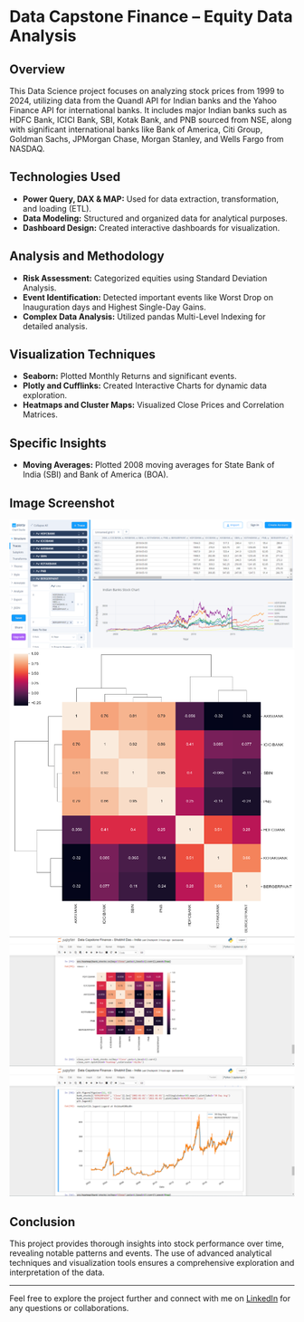 # Data Capstone Finance – Equity Data Analysis

## Overview

This Data Science project focuses on analyzing stock prices from 1999 to 2024, utilizing data from the Quandl API for Indian banks and the Yahoo Finance API for international banks. It includes major Indian banks such as HDFC Bank, ICICI Bank, SBI, Kotak Bank, and PNB sourced from NSE, along with significant international banks like Bank of America, Citi Group, Goldman Sachs, JPMorgan Chase, Morgan Stanley, and Wells Fargo from NASDAQ.

## Technologies Used

- **Power Query, DAX & MAP:** Used for data extraction, transformation, and loading (ETL).
- **Data Modeling:** Structured and organized data for analytical purposes.
- **Dashboard Design:** Created interactive dashboards for visualization.

## Analysis and Methodology

- **Risk Assessment:** Categorized equities using Standard Deviation Analysis.
- **Event Identification:** Detected important events like Worst Drop on Inauguration days and Highest Single-Day Gains.
- **Complex Data Analysis:** Utilized pandas Multi-Level Indexing for detailed analysis.

## Visualization Techniques

- **Seaborn:** Plotted Monthly Returns and significant events.
- **Plotly and Cufflinks:** Created Interactive Charts for dynamic data exploration.
- **Heatmaps and Cluster Maps:** Visualized Close Prices and Correlation Matrices.

## Specific Insights

- **Moving Averages:** Plotted 2008 moving averages for State Bank of India (SBI) and Bank of America (BOA).

## Image Screenshot

![Stock Chart](images/5.png)
![Cluster Map](images/9.png)
![Heat Map](images/7.png)
![Stocj Avg Chart](images/8.png)

## Conclusion

This project provides thorough insights into stock performance over time, revealing notable patterns and events. The use of advanced analytical techniques and visualization tools ensures a comprehensive exploration and interpretation of the data.

---

Feel free to explore the project further and connect with me on [LinkedIn](https://www.linkedin.com) for any questions or collaborations.
